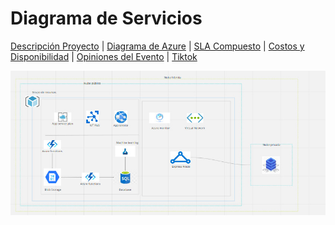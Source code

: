 # Diagrama de Servicios

[Descripción Proyecto](https://rene-cruz.github.io/InnovaHack/) | [Diagrama de Azure](https://rene-cruz.github.io/InnovaHack/diagrama.html) | [SLA Compuesto](https://rene-cruz.github.io/InnovaHack/sla.html) | [Costos y Disponibilidad](https://rene-cruz.github.io/InnovaHack/costos.html) | [Opiniones del Evento](https://rene-cruz.github.io/InnovaHack/opiniones.html) | [Tiktok](https://vm.tiktok.com/ZMdcK9Hhg/)

![Image of Services](https://github.com/Rene-Cruz/InnovaHack/blob/main/img/diagrama.jpg)
